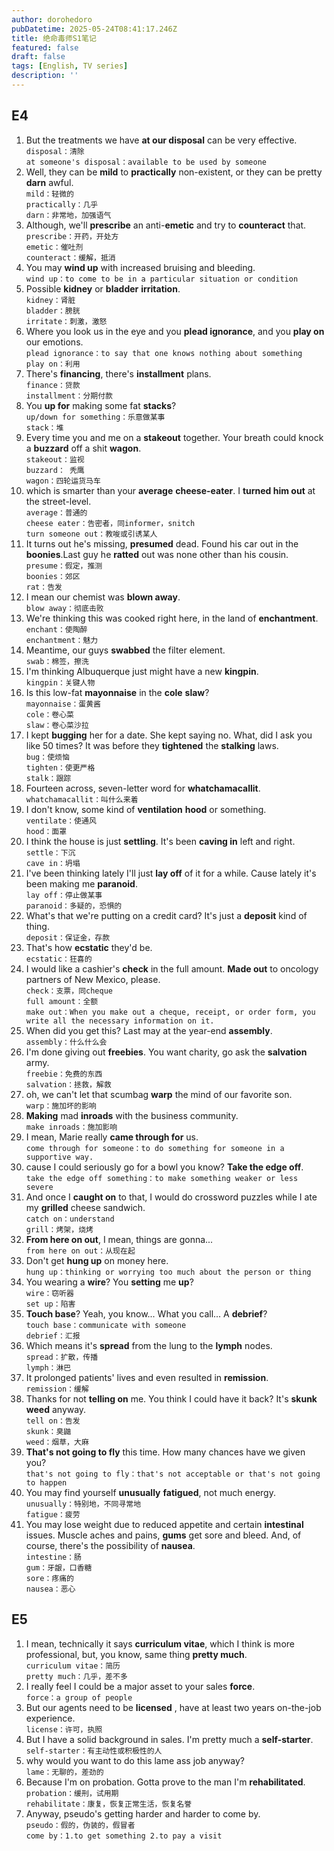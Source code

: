 ```yaml
---
author: dorohedoro
pubDatetime: 2025-05-24T08:41:17.246Z
title: 绝命毒师S1笔记
featured: false
draft: false
tags: [English, TV series]
description: ''
---
```


## E4
1. But the treatments we have **at our disposal** can be very effective.<br>
`disposal：清除`<br>
`at someone's disposal：available to be used by someone`
2. Well, they can be **mild** to **practically** non-existent, or they can be pretty **darn** awful.<br>
`mild：轻微的`<br>
`practically：几乎`<br>
`darn：非常地，加强语气`
3. Although, we'll **prescribe** an anti-**emetic** and try to **counteract** that.<br>
`prescribe：开药，开处方`<br>
`emetic：催吐剂`<br>
`counteract：缓解，抵消`
4. You may **wind up** with increased bruising and bleeding.<br>
`wind up：to come to be in a particular situation or condition`
5. Possible **kidney** or **bladder** **irritation**.<br>
`kidney：肾脏`<br>
`bladder：膀胱`<br>
`irritate：刺激，激怒`
6. Where you look us in the eye and you **plead ignorance**, and you **play on** our emotions.<br>
`plead ignorance：to say that one knows nothing about something`<br>
`play on：利用`
7. There's **financing**, there's **installment** plans.<br>
`finance：贷款`<br>
`installment：分期付款`
8. You **up for** making some fat **stacks**?<br>
`up/down for something：乐意做某事`<br>
`stack：堆`
9. Every time you and me on a **stakeout** together. Your breath could knock a **buzzard** off a shit **wagon**.<br>
`stakeout：监视`<br>
`buzzard： 秃鹰`<br>
`wagon：四轮运货马车`
10. which is smarter than your **average** **cheese-eater**. I **turned him out** at the street-level.<br>
`average：普通的`<br>
`cheese eater：告密者，同informer，snitch`<br>
`turn someone out：教唆或引诱某人`
11. It turns out he's missing, **presumed** dead. Found his car out in the **boonies**.Last guy he **ratted** out was none other than his cousin.<br>
`presume：假定，推测`<br>
`boonies：郊区`<br>
`rat：告发`
12. I mean our chemist was **blown away**.<br>
`blow away：彻底击败`
13. We're thinking this was cooked right here, in the land of **enchantment**.<br>
`enchant：使陶醉`<br>
`enchantment：魅力`
14. Meantime, our guys **swabbed** the filter element.<br>
`swab：棉签，擦洗`
15. I'm thinking Albuquerque just might have a new **kingpin**.<br>
`kingpin：关键人物`
16. Is this low-fat **mayonnaise** in the **cole** **slaw**?<br>
`mayonnaise：蛋黄酱`<br>
`cole：卷心菜`<br>
`slaw：卷心菜沙拉`
17. I kept **bugging** her for a date. She kept saying no. What, did I ask you like 50 times? It was before they **tightened** the **stalking** laws.<br>
`bug：使烦恼`<br>
`tighten：使更严格`<br>
`stalk：跟踪`
18. Fourteen across, seven-letter word for **whatchamacallit**.<br>
`whatchamacallit：叫什么来着`
19. I don't know, some kind of **ventilation** **hood** or something.<br>
`ventilate：使通风`<br>
`hood：面罩`
20. I think the house is just **settling**. It's been **caving in** left and right.<br>
`settle：下沉`<br>
`cave in：坍塌`
21. I've been thinking lately I'll just **lay off** of it for a while. Cause lately it's been making me **paranoid**.<br>
`lay off：停止做某事`<br>
`paranoid：多疑的，恐惧的`
22. What's that we're putting on a credit card? It's just a **deposit** kind of thing.<br>
`deposit：保证金，存款`
23. That's how **ecstatic** they'd be.<br>
`ecstatic：狂喜的`
24. I would like a cashier's **check** in the full amount. **Made out** to oncology partners of New Mexico, please.<br>
`check：支票，同cheque`<br>
`full amount：全额`<br>
`make out：When you make out a cheque, receipt, or order form, you write all the necessary information on it.`
25. When did you get this? Last may at the year-end **assembly**.<br>
`assembly：什么什么会`
26. I'm done giving out **freebies**. You want charity, go ask the **salvation** army.<br>
`freebie：免费的东西`<br>
`salvation：拯救，解救`
27. oh, we can't let that scumbag **warp** the mind of our favorite son.<br>
`warp：施加坏的影响`
28. **Making** mad **inroads** with the business community.<br>
`make inroads：施加影响`
29. I mean, Marie really **came through for** us.<br>
`come through for someone：to do something for someone in a supportive way.`
30. cause I could seriously go for a bowl you know? **Take the edge off**.<br>
`take the edge off something：to make something weaker or less severe`
31. And once I **caught on** to that, I would do crossword puzzles while I ate my **grilled** cheese sandwich.<br>
`catch on：understand`<br>
`grill：烤架，烧烤`
32. **From here on out**, I mean, things are gonna...<br>
`from here on out：从现在起`
33. Don't get **hung up** on money here.<br>
`hung up：thinking or worrying too much about the person or thing`
34. You wearing a **wire**? You **setting** me **up**?<br>
`wire：窃听器`<br>
`set up：陷害`
35. **Touch base**? Yeah, you know... What you call... A **debrief**?<br>
`touch base：communicate with someone`<br>
`debrief：汇报`
36. Which means it's **spread** from the lung to the **lymph** nodes.<br>
`spread：扩散，传播`<br>
`lymph：淋巴`
37. It prolonged patients' lives and even resulted in **remission**.<br>
`remission：缓解`
38. Thanks for not **telling on** me. You think I could have it back? It's **skunk** **weed** anyway.<br>
`tell on：告发`<br>
`skunk：臭鼬`<br>
`weed：烟草，大麻`
39. **That's not going to fly** this time. How many chances have we given you?<br>
`that's not going to fly：that's not acceptable or that's not going to happen`
40. You may find yourself **unusually** **fatigued**, not much energy.<br>
`unusually：特别地，不同寻常地`<br>
`fatigue：疲劳`
41. You may lose weight due to reduced appetite and certain **intestinal** issues. Muscle aches and pains, **gums** get sore and bleed. And, of course, there's the possibility of **nausea**.<br>
`intestine：肠`<br>
`gum：牙龈，口香糖`<br>
`sore：疼痛的`<br>
`nausea：恶心`

## E5
1. I mean, technically it says **curriculum vitae**, which I think is more professional, but, you know, same thing **pretty much**.<br>
`curriculum vitae：简历`<br>
`pretty much：几乎，差不多`
2. I really feel I could be a major asset to your sales **force**.<br>
`force：a group of people`
3. But our agents need to be **licensed** , have at least two years on-the-job experience.<br>
`license：许可，执照`
4. But I have a solid background in sales. I'm pretty much a **self-starter**.<br>
`self-starter：有主动性或积极性的人`
5. why would you want to do this lame ass job anyway?<br>
`lame：无聊的，差劲的`
6. Because I'm on probation. Gotta prove to the man I'm **rehabilitated**.<br>
`probation：缓刑，试用期`<br>
`rehabilitate：康复，恢复正常生活，恢复名誉`
7. Anyway, pseudo's getting harder and harder to come by.<br>
`pseudo：假的，伪装的，假冒者`<br>
`come by：1.to get something 2.to pay a visit`



